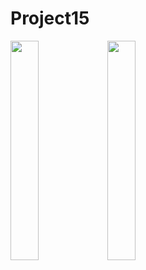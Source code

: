 # Project15

<img src = "https://github.com/youuungh/android-basic-kotlin/assets/97438155/4c260d59-3442-47da-a90b-dec8a7c20ed1" width="30%" height="30%">
<img src = "https://github.com/youuungh/android-basic-kotlin/assets/97438155/d5eeda0a-07a8-4b4b-8840-dd4547674f4a" width="30%" height="30%">
